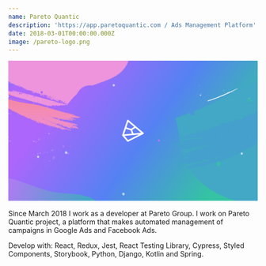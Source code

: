 ```yaml
---
name: Pareto Quantic
description: 'https://app.paretoquantic.com / Ads Management Platform'
date: 2018-03-01T00:00:00.000Z
image: /pareto-logo.png
---
```


![Pareto Quantic](/static/assets/img/pareto-project.png)

Since March 2018 I work as a developer at Pareto Group. I work on Pareto Quantic project, a platform that makes automated management of campaigns in Google Ads and Facebook Ads.  

Develop with: React, Redux, Jest, React Testing Library, Cypress, Styled Components, Storybook,
Python, Django, Kotlin and Spring.

